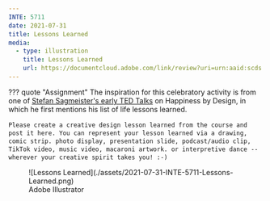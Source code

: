 ```yaml
---
INTE: 5711
date: 2021-07-31
title: Lessons Learned
media:
  - type: illustration
    title: Lessons Learned
    url: https://documentcloud.adobe.com/link/review?uri=urn:aaid:scds:US:fe689d97-d3d8-40c1-bdd9-b035991bdb02
---
```


??? quote "Assignment"
    The inspiration for this celebratory activity is from one of [Stefan Sagmeister's early TED Talks](https://youtu.be/eZp-H9g_jeY) on Happiness by Design, in which he first mentions his list of life lessons learned.

    Please create a creative design lesson learned from the course and post it here. You can represent your lesson learned via a drawing, comic strip. photo display, presentation slide, podcast/audio clip, TikTok video, music video, macaroni artwork. or interpretive dance -- wherever your creative spirit takes you! :-)

<figure markdown>
  ![Lessons Learned](./assets/2021-07-31-INTE-5711-Lessons-Learned.png)
  <figcaption>Adobe Illustrator</figcaption>
</figure>
